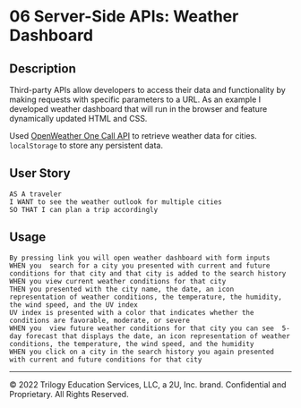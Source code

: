 # 06 Server-Side APIs: Weather Dashboard

## Description 

Third-party APIs allow developers to access their data and functionality by making requests with specific parameters to a URL.  As an example I developed weather dashboard that will run in the browser and feature dynamically updated HTML and CSS.

Used [OpenWeather One Call API](https://openweathermap.org/api/one-call-api) to retrieve weather data for cities.  `localStorage` to store any persistent data.

## User Story

```
AS A traveler
I WANT to see the weather outlook for multiple cities
SO THAT I can plan a trip accordingly
```

## Usage

```
By pressing link you will open weather dashboard with form inputs
WHEN you  search for a city you presented with current and future conditions for that city and that city is added to the search history
WHEN you view current weather conditions for that city
THEN you presented with the city name, the date, an icon representation of weather conditions, the temperature, the humidity, the wind speed, and the UV index
UV index is presented with a color that indicates whether the conditions are favorable, moderate, or severe
WHEN you  view future weather conditions for that city you can see  5-day forecast that displays the date, an icon representation of weather conditions, the temperature, the wind speed, and the humidity
WHEN you click on a city in the search history you again presented with current and future conditions for that city
```

- - -
© 2022 Trilogy Education Services, LLC, a 2U, Inc. brand. Confidential and Proprietary. All Rights Reserved.
